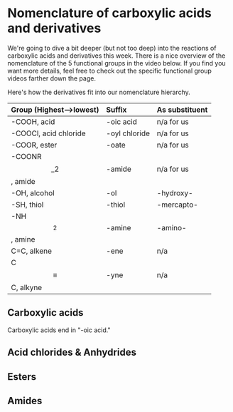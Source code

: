# Nomenclature of carboxylic acids and derivatives

We're going to dive a bit deeper \(but not too deep\) into the reactions of carboxylic acids and derivatives this week.  There is a nice overview of the nomenclature of the 5 functional groups in the video below.  If you find you want more details, feel free to check out the specific functional group videos farther down the page.

Here's how the derivatives fit into our nomenclature hierarchy.

| Group \(Highest--&gt;lowest\) | Suffix | As substituent |
| :--- | :--- | :--- |
| -COOH, acid | -oic acid | n/a for us |
| -COOCl, acid chloride | -oyl chloride | n/a for us |
| -COOR, ester | -oate | n/a for us |
| -COONR$$\_2$$, amide | -amide | n/a for us |
| -OH, alcohol | -ol | -hydroxy- |
| -SH, thiol | -thiol | -mercapto- |
| -NH$$_2$$, amine | -amine | -amino- |
| C=C, alkene | -ene | n/a |
| C$$\equiv$$C, alkyne | -yne | n/a |

## Carboxylic acids

Carboxylic acids end in "-oic acid."

## Acid chlorides & Anhydrides

## Esters

## Amides



